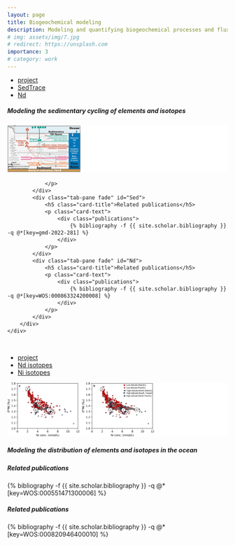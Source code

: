```yaml
---
layout: page
title: Biogeochemical modeling
description: Modeling and quantifying biogeochemical processes and fluxes in the water column and sediments
# img: assets/img/7.jpg
# redirect: https://unsplash.com
importance: 3
# category: work
---
```


<div class="card">
    <div class="card-header">
        <ul class="nav nav-tabs card-header-tabs" id="myTab">
            <li class="nav-item">
                <a href="#project1" class="nav-link active" data-toggle="tab">project</a>
            </li>
            <li class="nav-item">
                <a href="#Sed" class="nav-link" data-toggle="tab">SedTrace</a>
            </li>
            <li class="nav-item">
                <a href="#Nd" class="nav-link" data-toggle="tab">Nd</a>
            </li>
        </ul>
    </div>
      <!-- <img class="card-img-top img-fluid" src="/assets/img/SedTrace_project.jpg" alt="Card image cap"> -->
    <div class="card-body">
        <div class="tab-content">
            <div class="tab-pane fade show active" id="project1">
                <h5 class="card-title">Modeling the sedimentary cycling of elements and isotopes</h5>
                <p class="card-text">
                                      <img class="img-fluid" src="/assets/img/SedTrace_project.jpg">

                </p>
            </div>
            <div class="tab-pane fade" id="Sed">
                <h5 class="card-title">Related publications</h5>
                <p class="card-text">
                    <div class="publications">
                        {% bibliography -f {{ site.scholar.bibliography }} -q @*[key=gmd-2022-281] %}
                    </div>
                </p>
            </div>
            <div class="tab-pane fade" id="Nd">
                <h5 class="card-title">Related publications</h5>
                <p class="card-text">
                    <div class="publications">
                        {% bibliography -f {{ site.scholar.bibliography }} -q @*[key=WOS:000863324200008] %}
                    </div>
                </p>
            </div>
        </div>
    </div>
</div>

<br>


<div class="card">
    <div class="card-header">
        <ul class="nav nav-tabs card-header-tabs" id="myTab">
            <li class="nav-item">
                <a href="#project2" class="nav-link active" data-toggle="tab">project</a>
            </li>
            <li class="nav-item">
                <a href="#Nd2" class="nav-link" data-toggle="tab">Nd isotopes</a>
            </li>
            <li class="nav-item">
                <a href="#Ni" class="nav-link" data-toggle="tab">Ni isotopes</a>
            </li>
        </ul>
    </div>
      <img class="card-img-top img-fluid" src="/assets/img/Ni_model_project.jpg" alt="Card image cap">
    <div class="card-body">
        <div class="tab-content">
            <div class="tab-pane fade show active" id="project2">
                <h5 class="card-title">Modeling the distribution of elements and isotopes in the ocean</h5>
                <p class="card-text">
                </p>
            </div>
            <div class="tab-pane fade" id="Nd2">
                <h5 class="card-title">Related publications</h5>
                <p class="card-text">
                    <div class="publications">
                        {% bibliography -f {{ site.scholar.bibliography }} -q @*[key=WOS:000551471300006] %}
                    </div>
                </p>
            </div>
            <div class="tab-pane fade" id="Ni">
                <h5 class="card-title">Related publications</h5>
                <p class="card-text">
                    <div class="publications">
                        {% bibliography -f {{ site.scholar.bibliography }} -q @*[key=WOS:000820946400010] %}
                    </div>
                </p>
            </div>
        </div>
    </div>
</div>

<br>
